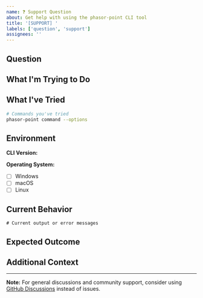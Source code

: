 ```yaml
---
name: ❓ Support Question
about: Get help with using the phasor-point CLI tool
title: '[SUPPORT] '
labels: ['question', 'support']
assignees: ''
---
```


## Question

<!-- What do you need help with? -->

## What I'm Trying to Do

<!-- Describe your goal or what you're trying to accomplish -->

## What I've Tried

<!-- List the commands or approaches you've already tried -->

```bash
# Commands you've tried
phasor-point command --options
```

## Environment

**CLI Version:**
<!-- Run: phasor-point --version -->

**Operating System:**
- [ ] Windows
- [ ] macOS  
- [ ] Linux

## Current Behavior

<!-- What's happening now? -->

```
# Current output or error messages
```

## Expected Outcome

<!-- What result are you expecting or hoping for? -->

## Additional Context

<!-- Any other information that might be helpful -->

---

**Note:** For general discussions and community support, consider using [GitHub Discussions](https://github.com/energinet-ti/phasor-point-cli/discussions) instead of issues.